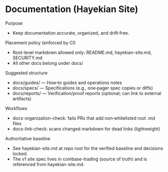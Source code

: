# Documentation (Hayekian Site)

Purpose
- Keep documentation accurate, organized, and drift‑free.

Placement policy (enforced by CI)
- Root-level markdown allowed only: README.md, hayekian-site.md, SECURITY.md
- All other docs belong under docs/

Suggested structure
- docs/guides/ — How‑to guides and operations notes
- docs/specs/ — Specifications (e.g., one‑pager spec copies or diffs)
- docs/reports/ — Verification/proof reports (optional; can link to external artifacts)

Workflows
- docs-organization-check: fails PRs that add non‑whitelisted root .md files
- docs-link-check: scans changed markdown for dead links (lightweight)

Authoritative baseline
- See hayekian-site.md at repo root for the verified baseline and decisions locked.
- The v1 site spec lives in coinbase-trading (source of truth) and is referenced from hayekian-site.md.

<!-- CI trigger: docs org & link check -->
